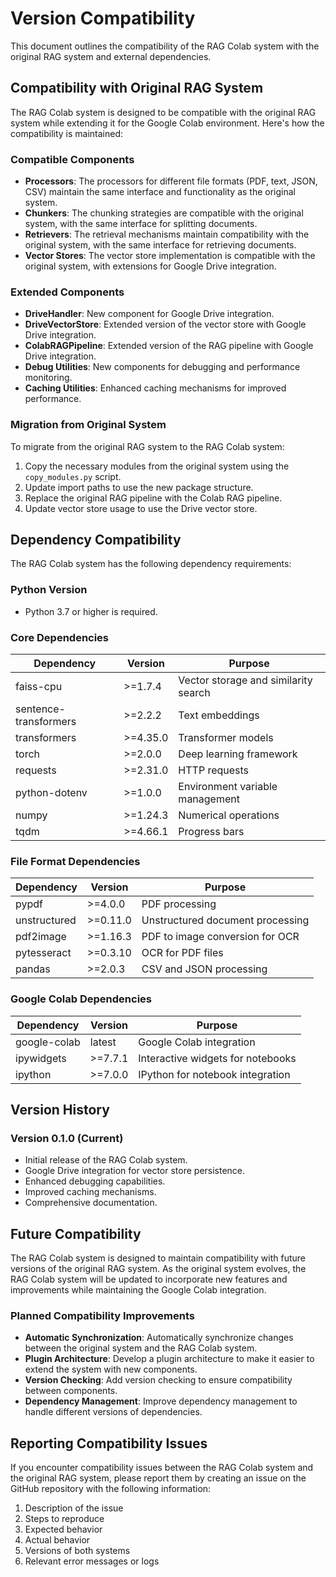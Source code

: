 # Version Compatibility

This document outlines the compatibility of the RAG Colab system with the original RAG system and external dependencies.

## Compatibility with Original RAG System

The RAG Colab system is designed to be compatible with the original RAG system while extending it for the Google Colab environment. Here's how the compatibility is maintained:

### Compatible Components

- **Processors**: The processors for different file formats (PDF, text, JSON, CSV) maintain the same interface and functionality as the original system.
- **Chunkers**: The chunking strategies are compatible with the original system, with the same interface for splitting documents.
- **Retrievers**: The retrieval mechanisms maintain compatibility with the original system, with the same interface for retrieving documents.
- **Vector Stores**: The vector store implementation is compatible with the original system, with extensions for Google Drive integration.

### Extended Components

- **DriveHandler**: New component for Google Drive integration.
- **DriveVectorStore**: Extended version of the vector store with Google Drive integration.
- **ColabRAGPipeline**: Extended version of the RAG pipeline with Google Drive integration.
- **Debug Utilities**: New components for debugging and performance monitoring.
- **Caching Utilities**: Enhanced caching mechanisms for improved performance.

### Migration from Original System

To migrate from the original RAG system to the RAG Colab system:

1. Copy the necessary modules from the original system using the `copy_modules.py` script.
2. Update import paths to use the new package structure.
3. Replace the original RAG pipeline with the Colab RAG pipeline.
4. Update vector store usage to use the Drive vector store.

## Dependency Compatibility

The RAG Colab system has the following dependency requirements:

### Python Version

- Python 3.7 or higher is required.

### Core Dependencies

| Dependency | Version | Purpose |
|------------|---------|---------|
| faiss-cpu | >=1.7.4 | Vector storage and similarity search |
| sentence-transformers | >=2.2.2 | Text embeddings |
| transformers | >=4.35.0 | Transformer models |
| torch | >=2.0.0 | Deep learning framework |
| requests | >=2.31.0 | HTTP requests |
| python-dotenv | >=1.0.0 | Environment variable management |
| numpy | >=1.24.3 | Numerical operations |
| tqdm | >=4.66.1 | Progress bars |

### File Format Dependencies

| Dependency | Version | Purpose |
|------------|---------|---------|
| pypdf | >=4.0.0 | PDF processing |
| unstructured | >=0.11.0 | Unstructured document processing |
| pdf2image | >=1.16.3 | PDF to image conversion for OCR |
| pytesseract | >=0.3.10 | OCR for PDF files |
| pandas | >=2.0.3 | CSV and JSON processing |

### Google Colab Dependencies

| Dependency | Version | Purpose |
|------------|---------|---------|
| google-colab | latest | Google Colab integration |
| ipywidgets | >=7.7.1 | Interactive widgets for notebooks |
| ipython | >=7.0.0 | IPython for notebook integration |

## Version History

### Version 0.1.0 (Current)

- Initial release of the RAG Colab system.
- Google Drive integration for vector store persistence.
- Enhanced debugging capabilities.
- Improved caching mechanisms.
- Comprehensive documentation.

## Future Compatibility

The RAG Colab system is designed to maintain compatibility with future versions of the original RAG system. As the original system evolves, the RAG Colab system will be updated to incorporate new features and improvements while maintaining the Google Colab integration.

### Planned Compatibility Improvements

- **Automatic Synchronization**: Automatically synchronize changes between the original system and the RAG Colab system.
- **Plugin Architecture**: Develop a plugin architecture to make it easier to extend the system with new components.
- **Version Checking**: Add version checking to ensure compatibility between components.
- **Dependency Management**: Improve dependency management to handle different versions of dependencies.

## Reporting Compatibility Issues

If you encounter compatibility issues between the RAG Colab system and the original RAG system, please report them by creating an issue on the GitHub repository with the following information:

1. Description of the issue
2. Steps to reproduce
3. Expected behavior
4. Actual behavior
5. Versions of both systems
6. Relevant error messages or logs
